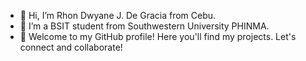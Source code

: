 - 👋 Hi, I’m Rhon Dwyane J. De Gracia from Cebu.
- 👀 I’m a BSIT student from Southwestern University PHINMA.
- 🫶 Welcome to my GitHub profile! Here you'll find my projects. Let's connect and collaborate!
